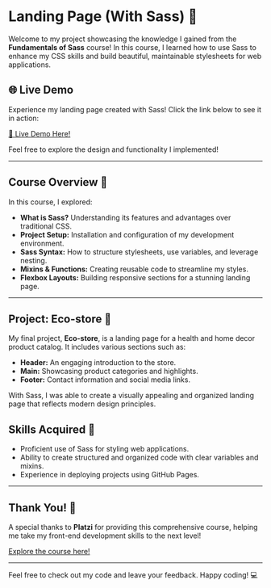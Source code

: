 # Landing Page (With Sass) 🌟

Welcome to my project showcasing the knowledge I gained from the **Fundamentals of Sass** course! In this course, I learned how to use Sass to enhance my CSS skills and build beautiful, maintainable stylesheets for web applications.

## 🌐 Live Demo

Experience my landing page created with Sass! Click the link below to see it in action:

[🚀 Live Demo Here!](https://xMarioOP.github.io/landing-page-sass/)

Feel free to explore the design and functionality I implemented!

--- 

## Course Overview 📝

In this course, I explored:

- **What is Sass?** Understanding its features and advantages over traditional CSS.
- **Project Setup:** Installation and configuration of my development environment.
- **Sass Syntax:** How to structure stylesheets, use variables, and leverage nesting.
- **Mixins & Functions:** Creating reusable code to streamline my styles.
- **Flexbox Layouts:** Building responsive sections for a stunning landing page.

--- 

## Project: Eco-store 🏪

My final project, **Eco-store**, is a landing page for a health and home decor product catalog. It includes various sections such as:

- **Header:** An engaging introduction to the store.
- **Main:** Showcasing product categories and highlights.
- **Footer:** Contact information and social media links.

With Sass, I was able to create a visually appealing and organized landing page that reflects modern design principles.

## Skills Acquired 🚀

- Proficient use of Sass for styling web applications.
- Ability to create structured and organized code with clear variables and mixins.
- Experience in deploying projects using GitHub Pages.

---

## Thank You! 🙏

A special thanks to **Platzi** for providing this comprehensive course, helping me take my front-end development skills to the next level!

[Explore the course here!](https://platzi.com/cursos/sass/)

---

Feel free to check out my code and leave your feedback. Happy coding! 💻
